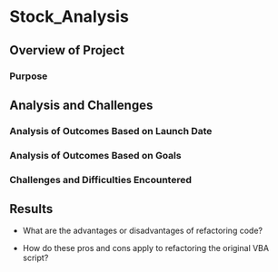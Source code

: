 # Stock_Analysis
## Overview of Project

### Purpose

## Analysis and Challenges

### Analysis of Outcomes Based on Launch Date

### Analysis of Outcomes Based on Goals

### Challenges and Difficulties Encountered

## Results

- What are the advantages or disadvantages of refactoring code?

- How do these pros and cons apply to refactoring the original VBA script?
